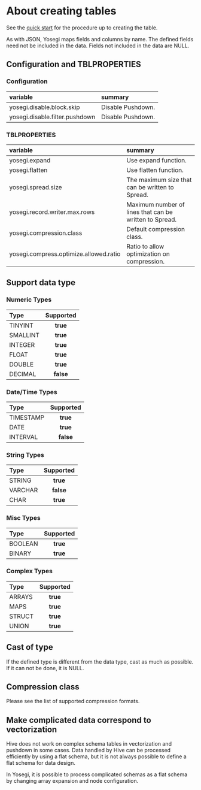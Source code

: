 <!---
  Licensed under the Apache License, Version 2.0 (the "License");
  you may not use this file except in compliance with the License.
  You may obtain a copy of the License at

   http://www.apache.org/licenses/LICENSE-2.0

  Unless required by applicable law or agreed to in writing, software
  distributed under the License is distributed on an "AS IS" BASIS,
  WITHOUT WARRANTIES OR CONDITIONS OF ANY KIND, either express or implied.
  See the License for the specific language governing permissions and
  limitations under the License. See accompanying LICENSE file.
-->

# About creating tables

See the [quick start](quickstart.md) for the procedure up to creating the table.

As with JSON, Yosegi maps fields and columns by name.
The defined fields need not be included in the data. Fields not included in the data are NULL.

## Configuration and TBLPROPERTIES

### Configuration

| variable | summary |
|:-----------|:------------|
| yosegi.disable.block.skip | Disable Pushdown. |
| yosegi.disable.filter.pushdown | Disable Pushdown. |

### TBLPROPERTIES

| variable | summary |
|:-----------|:------------|
| yosegi.expand | Use expand function. |
| yosegi.flatten | Use flatten function. |
| yosegi.spread.size | The maximum size that can be written to Spread. |
| yosegi.record.writer.max.rows | Maximum number of lines that can be written to Spread. |
| yosegi.compression.class | Default compression class. |
| yosegi.compress.optimize.allowed.ratio | Ratio to allow optimization on compression. |

## Support data type

### Numeric Types
| Type       | Supported    |
|:-----------|:------------:|
|TINYINT|**true**|
|SMALLINT|**true**|
|INTEGER|**true**|
|FLOAT|**true**|
|DOUBLE|**true**|
|DECIMAL|**false**|

### Date/Time Types
| Type       | Supported    |
|:-----------|:------------:|
|TIMESTAMP|**true**|
|DATE|**true**|
|INTERVAL|**false**|

### String Types
| Type       | Supported    |
|:-----------|:------------:|
|STRING|**true**|
|VARCHAR|**false**|
|CHAR|**true**|

### Misc Types
| Type       | Supported    |
|:-----------|:------------:|
|BOOLEAN|**true**|
|BINARY|**true**|

### Complex Types
| Type       | Supported    |
|:-----------|:------------:|
|ARRAYS|**true**|
|MAPS|**true**|
|STRUCT|**true**|
|UNION|**true**|

## Cast of type
If the defined type is different from the data type, cast as much as possible.
If it can not be done, it is NULL.

## Compression class
Please see the list of supported compression formats.

## Make complicated data correspond to vectorization
Hive does not work on complex schema tables in vectorization and pushdown in some cases.
Data handled by Hive can be processed efficiently by using a flat schema, but it is not always possible to define a flat schema for data design.

In Yosegi, it is possible to process complicated schemas as a flat schema by changing array expansion and node configuration.
